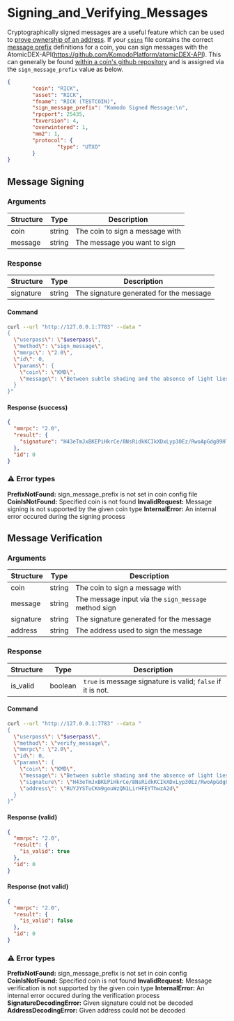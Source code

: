 # Signing\_and\_Verifying\_Messages

Cryptographically signed messages are a useful feature which can be used to [prove ownership of an address](https://www.coindesk.com/policy/2020/05/25/craig-wright-called-fraud-in-message-signed-with-bitcoin-addresses-he-claims-to-own/).
If your [`coins`](https://github.com/KomodoPlatform/coins) file contains the correct [message prefix](https://bitcoin.stackexchange.com/questions/77324/how-are-bitcoin-signed-messages-generated/77325#77325) definitions for a coin, you can sign messages with the AtomicDEX-API(https://github.com/KomodoPlatform/atomicDEX-API). This can generally be found [within a coin's github repository](https://github.com/KomodoPlatform/komodo/blob/master/src/main.cpp#L146) and is assigned via the `sign_message_prefix` value as below.

```json
{
        "coin": "RICK",
        "asset": "RICK",
        "fname": "RICK (TESTCOIN)",
        "sign_message_prefix": "Komodo Signed Message:\n",
        "rpcport": 25435,
        "txversion": 4,
        "overwintered": 1,
        "mm2": 1,
        "protocol": {
                "type": "UTXO"
        }
}
```

## Message Signing


### Arguments

| Structure     | Type             | Description                                                                                                           |
| ------------- | ---------------- | --------------------------------------------------------------------------------------------------------------------- |
| coin          | string           | The coin to sign a message with                                                                                       |
| message       | string           | The message you want to sign                                                                                          |


### Response

| Structure       | Type                       | Description                                                                                     |
| --------------- | -------------------------- | ----------------------------------------------------------------------------------------------- |
| signature       | string                     | The signature generated for the message                                                         |


#### Command

```bash
curl --url "http://127.0.0.1:7783" --data "
{
  \"userpass\": \"$userpass\",
  \"method\": \"sign_message\",
  \"mmrpc\": \"2.0\",
  \"id\": 0,
  \"params\": {
    \"coin\": \"KMD\",
    \"message\": \"Between subtle shading and the absence of light lies the nuance illusion\"
  }
}"
```

#### Response (success)

```json
{
  "mmrpc": "2.0",
  "result": {
    "signature": "H43eTmJxBKEPiHkrCe/8NsRidkKCIkXDxLyp30Ez/RwoApGdg89Hlvj9mTMSPGp8om5297zvdL8EVx3IdIe2swY="
  },
  "id": 0
}
```

### :warning: Error types

**PrefixNotFound:** sign_message_prefix is not set in coin config file
**CoinIsNotFound:** Specified coin is not found
**InvalidRequest:** Message signing is not supported by the given coin type
**InternalError:** An internal error occured during the signing process


## Message Verification

### Arguments

| Structure     | Type             | Description                                                                                                           |
| ------------- | ---------------- | --------------------------------------------------------------------------------------------------------------------- |
| coin          | string           | The coin to sign a message with                                                                                       |
| message       | string           | The message input via the `sign_message` method sign                                                                  |
| signature     | string           | The signature generated for the message                                                                               |
| address       | string           | The address used to sign the message                                                                                  |


### Response

| Structure       | Type                       | Description                                                                                     |
| --------------- | -------------------------- | ----------------------------------------------------------------------------------------------- |
| is_valid        | boolean                    | `true` is message signature is valid; `false` if it is not.                                     |


#### Command

```bash
curl --url "http://127.0.0.1:7783" --data "
{
  \"userpass\": \"$userpass\",
  \"method\": \"verify_message\",
  \"mmrpc\": \"2.0\",
  \"id\": 0,
  \"params\": {
    \"coin\": \"KMD\",
    \"message\": \"Between subtle shading and the absence of light lies the nuance illusion\",
    \"signature\": \"H43eTmJxBKEPiHkrCe/8NsRidkKCIkXDxLyp30Ez/RwoApGdg89Hlvj9mTMSPGp8om5297zvdL8EVx3IdIe2swY=\",
    \"address\": \"RUYJYSTuCKm9gouWzQN1LirHFEYThwzA2d\"
  }
}"
```

#### Response (valid)

```json
{
  "mmrpc": "2.0",
  "result": {
    "is_valid": true
  },
  "id": 0
}
```

#### Response (not valid)

```json
{
  "mmrpc": "2.0",
  "result": {
    "is_valid": false
  },
  "id": 0
}
```


### :warning: Error types

**PrefixNotFound:** sign_message_prefix is not set in coin config
**CoinIsNotFound:** Specified coin is not found
**InvalidRequest:** Message verification is not supported by the given coin type
**InternalError:** An internal error occured during the verification process
**SignatureDecodingError:** Given signature could not be decoded
**AddressDecodingError:** Given address could not be decoded
